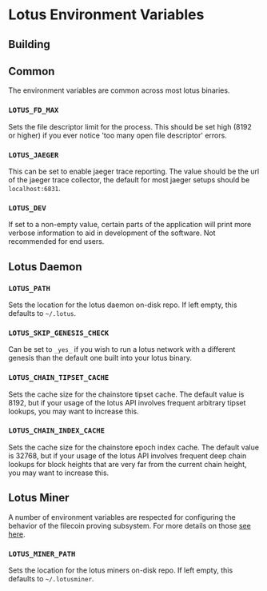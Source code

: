 # Lotus Environment Variables

## Building

## Common

The environment variables are common across most lotus binaries.

### `LOTUS_FD_MAX`

Sets the file descriptor limit for the process. This should be set high (8192
or higher) if you ever notice 'too many open file descriptor' errors.

### `LOTUS_JAEGER`

This can be set to enable jaeger trace reporting. The value should be the url
of the jaeger trace collector, the default for most jaeger setups should be
`localhost:6831`.

### `LOTUS_DEV`

If set to a non-empty value, certain parts of the application will print more
verbose information to aid in development of the software. Not recommended for
end users.

## Lotus Daemon

### `LOTUS_PATH`

Sets the location for the lotus daemon on-disk repo. If left empty, this defaults to `~/.lotus`.

### `LOTUS_SKIP_GENESIS_CHECK`

Can be set to `_yes_` if you wish to run a lotus network with a different
genesis than the default one built into your lotus binary.

### `LOTUS_CHAIN_TIPSET_CACHE`

Sets the cache size for the chainstore tipset cache. The default value is 8192,
but if your usage of the lotus API involves frequent arbitrary tipset lookups,
you may want to increase this.

### `LOTUS_CHAIN_INDEX_CACHE`

Sets the cache size for the chainstore epoch index cache. The default value is 32768,
but if your usage of the lotus API involves frequent deep chain lookups for
block heights that are very far from the current chain height, you may want to
increase this.



## Lotus Miner

A number of environment variables are respected for configuring the behavior of the filecoin proving subsystem. For more details on those [see here](https://github.com/filecoin-project/rust-fil-proofs/#settings).

### `LOTUS_MINER_PATH`

Sets the location for the lotus miners on-disk repo. If left empty, this defaults to `~/.lotusminer`.



